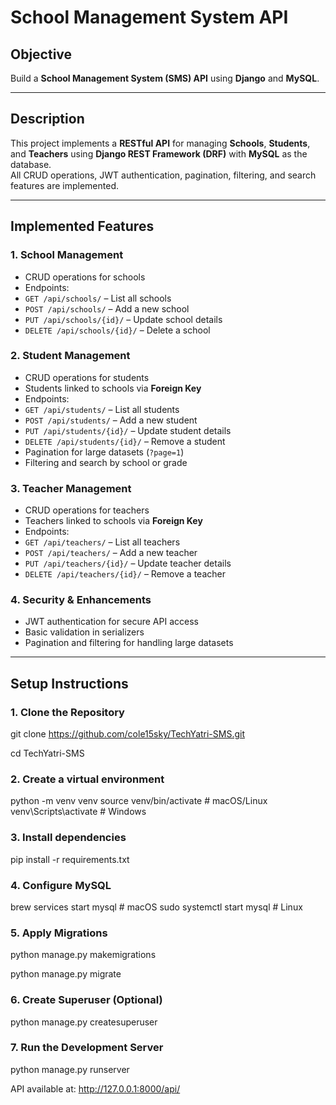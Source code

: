 # School Management System API

## **Objective**
Build a **School Management System (SMS) API** using **Django** and **MySQL**.

---

## **Description**
This project implements a **RESTful API** for managing **Schools**, **Students**, and **Teachers** using **Django REST Framework (DRF)** with **MySQL** as the database.  
All CRUD operations, JWT authentication, pagination, filtering, and search features are implemented.

---

## **Implemented Features**

### **1. School Management**
-  CRUD operations for schools  
-  Endpoints:  
  - `GET /api/schools/` – List all schools  
  - `POST /api/schools/` – Add a new school  
  - `PUT /api/schools/{id}/` – Update school details  
  - `DELETE /api/schools/{id}/` – Delete a school  

### **2. Student Management**
-  CRUD operations for students  
-  Students linked to schools via **Foreign Key**  
-  Endpoints:  
  - `GET /api/students/` – List all students  
  - `POST /api/students/` – Add a new student  
  - `PUT /api/students/{id}/` – Update student details  
  - `DELETE /api/students/{id}/` – Remove a student  
-  Pagination for large datasets (`?page=1`)  
-  Filtering and search by school or grade  

### **3. Teacher Management**
-  CRUD operations for teachers  
-  Teachers linked to schools via **Foreign Key**  
-  Endpoints:  
  - `GET /api/teachers/` – List all teachers  
  - `POST /api/teachers/` – Add a new teacher  
  - `PUT /api/teachers/{id}/` – Update teacher details  
  - `DELETE /api/teachers/{id}/` – Remove a teacher  

### **4. Security & Enhancements**
-  JWT authentication for secure API access  
-  Basic validation in serializers  
-  Pagination and filtering for handling large datasets  

---

## **Setup Instructions**

### 1. Clone the Repository

git clone https://github.com/cole15sky/TechYatri-SMS.git

cd TechYatri-SMS


### 2. Create a virtual environment
python -m venv venv
source venv/bin/activate    # macOS/Linux
venv\Scripts\activate       # Windows

### 3. Install dependencies
pip install -r requirements.txt

### 4. Configure MySQL
brew services start mysql   # macOS
sudo systemctl start mysql  # Linux

### 5. Apply Migrations

python manage.py makemigrations

python manage.py migrate


### 6. Create Superuser (Optional)

python manage.py createsuperuser


### 7. Run the Development Server

python manage.py runserver

API available at: http://127.0.0.1:8000/api/


